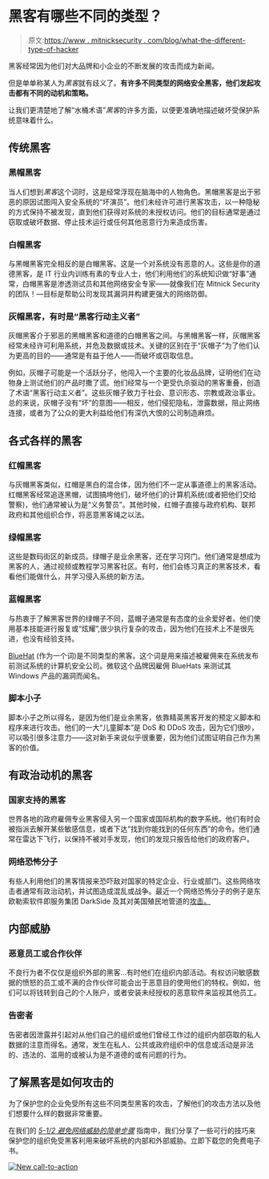 # 黑客有哪些不同的类型？

> 原文:[https://www . mitnicksecurity . com/blog/what-the-different-type-of-hacker](https://www.mitnicksecurity.com/blog/what-are-the-different-types-of-hackers)

黑客经常因为他们对大品牌和小企业的不断发展的攻击而成为新闻。

但是单单称某人为*黑客*就有歧义了。**有许多不同类型的网络安全黑客，他们发起攻击都有不同的动机和策略。**

让我们更清楚地了解“水桶术语”*黑客*的许多方面，以便更准确地描述破坏受保护系统意味着什么。

## 传统黑客

### 黑帽黑客

当人们想到*黑客*这个词时，这是经常浮现在脑海中的人物角色。黑帽黑客是出于邪恶的原因试图闯入安全系统的“坏演员”。他们未经许可进行黑客攻击，以一种隐秘的方式保持不被发现，直到他们获得对系统的未授权访问。他们的目标通常是通过窃取或破坏数据、停止技术运行或任何其他恶意行为来造成伤害。

### 白帽黑客

与黑帽黑客完全相反的是白帽黑客。这是一个对系统没有恶意的人。这些是你的道德黑客，是 IT 行业内训练有素的专业人士，他们利用他们的系统知识做“好事”通常，白帽黑客是渗透测试员和其他网络安全专家——就像我们在 Mitnick Security 的团队！—目标是帮助公司发现其漏洞并构建更强大的网络防御。

### 灰帽黑客，有时是“黑客行动主义者”

灰帽黑客介于邪恶的黑帽黑客和道德的白帽黑客之间。与黑帽黑客一样，灰帽黑客经常未经许可利用系统，并危及数据或技术。关键的区别在于“灰帽子”为了他们认为更高的目的——通常是有益于他人——而破坏或窃取信息。

例如，灰帽子可能是一个活跃分子，他闯入一个主要的化妆品品牌，证明他们在动物身上测试他们的产品时撒了谎。他们经常与一个更受仇杀驱动的黑客重叠，创造了术语“黑客行动主义者”。这些灰帽子致力于社会、意识形态、宗教或政治事业。总的来说，灰帽子没有“坏”的意图——相反，他们侵犯隐私，泄露数据，阻止网络连接，或者为了公众的更大利益给他们有深仇大恨的公司制造麻烦。

## 各式各样的黑客

### 红帽黑客

与灰帽黑客类似，红帽是黑白的混合体，因为他们不一定从事道德上的黑客活动。红帽黑客经常追逐黑帽，试图搞垮他们，破坏他们的计算机系统(或者把他们交给警察)，他们通常被认为是“义务警员”。其他时候，红帽子直接与政府机构、联邦政府和其他组织合作，将恶意黑客绳之以法。

### 绿帽黑客

这些是数码街区的新成员。绿帽子是业余黑客，还在学习窍门。他们通常是想成为黑客的人，通过视频或教程学习黑客社区。有时，他们会练习真正的黑客技术，看看他们能做什么，并学习侵入系统的新方法。

### 蓝帽黑客

与热衷于了解黑客世界的绿帽子不同，蓝帽子通常是有态度的业余爱好者。他们使用基本技能进行报复或“炫耀”,很少执行复杂的攻击，因为他们在技术上不是很先进，也没有经验支持。

[BlueHat](https://en.wikipedia.org/wiki/BlueHat) (作为一个词)是不同类型的黑客。这个词是用来描述被雇佣来在系统发布前测试系统的计算机安全公司。微软这个品牌因雇佣 BlueHats 来测试其 Windows 产品的漏洞而闻名。

### 脚本小子

脚本小子之所以得名，是因为他们是业余黑客，依靠精英黑客开发的预定义脚本和程序来进行攻击。他们的一大“儿童脚本”是 DoS 和 DDoS 攻击，因为它们很吵，可以吸引很多注意力——这对新手来说似乎很重要，因为他们试图证明自己作为黑客的价值。

## 有政治动机的黑客

### 国家支持的黑客

世界各地的政府雇佣专业黑客侵入另一个国家或国际机构的数字系统。他们有时会被指派去解开某些敏感信息，或者下达“找到你能找到的任何东西”的命令。他们通常在雷达下飞行，以保持不被对手发现，他们的发现只报告给他们的政府客户。

### 网络恐怖分子

有些人利用他们的黑客情报来恐吓敌对国家的特定企业、行业或部门。这些网络攻击者通常有政治动机，并试图造成混乱或战争。最近一个网络恐怖分子的例子是东欧勒索软件即服务集团 DarkSide 及其对美国殖民地管道的[攻击。](https://www.mitnicksecurity.com/blog/top-5-most-famous-ransomware-attacks)

## 内部威胁

### 恶意员工或合作伙伴

不良行为者不仅仅是组织外部的黑客…有时他们在组织内部活动。有权访问敏感数据的愤怒的员工或不满的合作伙伴可能会出于恶意目的使用他们的特权。例如，他们可以将钱转到自己的个人账户，或者安装未经授权的恶意软件来监视其他员工。

### 告密者

告密者因泄露并引起对从他们自己的组织或他们曾经工作过的组织内部窃取的私人数据的注意而得名。通常，发生在私人、公共或政府组织中的信息或活动是非法的、违法的、滥用的或被认为是不道德的或有问题的行为。

## 了解黑客是如何攻击的

为了保护您的企业免受所有这些不同类型黑客的攻击，了解他们的攻击方法以及他们想要什么样的数据非常重要。

在我们的 [*5-1/2 避免网络威胁的简单步骤*](https://www.mitnicksecurity.com/lp-easy-steps-to-avoid-cyber-threats) 指南中，我们分享了一些可行的技巧来保护您的组织免受黑客利用来破坏系统的内部和外部威胁。立即下载您的免费电子书。

[![New call-to-action](../Images/95ee2efaa0b0e1050f47338da41f7869.png)](https://cta-redirect.hubspot.com/cta/redirect/3875471/7f9b1de1-cf7c-4700-8892-cdf9402b32cf)